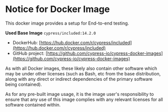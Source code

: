 # Notice for Docker Image

This docker image provides a setup for End-to-end testing.

**Used Base Image**
`cypress/included:14.2.0`

- DockerHub: [https://hub.docker.com/r/cypress/included](https://hub.docker.com/r/cypress/included)
- GitHub project: [https://github.com/cypress-io/cypress-docker-images](https://github.com/cypress-io/cypress-docker-images)

As with all Docker images, these likely also contain other software which may be under other licenses (such as Bash, etc
from the base distribution, along with any direct or indirect dependencies of the primary software being contained).

As for any pre-built image usage, it is the image user's responsibility to ensure that any use of this image complies
with any relevant licenses for all software contained within.
